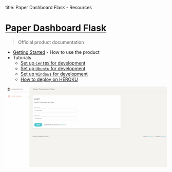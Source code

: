 title: Paper Dashboard Flask - Resources

# [Paper Dashboard Flask](https://www.creative-tim.com/product/paper-dashboard-flask)

> Official product documentation

- [Getting Started](./getting-started-flask.md) - How to use the product
- Tutorials
    - [Set up `CentOS` for development](./setup-centos-for-development.md)
    - [Set up `Ubuntu` for development](./setup-ubuntu-for-development.md)
    - [Set up `Windows` for development](./setup-windows-for-development.md)
    - [How to deploy on HEROKU](./flask-deploy-on-heroku.md)

![Paper Dashboard Flask -  Animated intro.](https://raw.githubusercontent.com/app-generator/paper-dashboard-flask-demo/master/media/paper-dashboard-flask-intro.gif)
